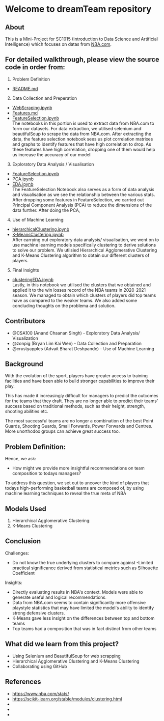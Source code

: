 # Welcome to dreamTeam repository

## About

This is a Mini-Project for SC1015 (Introduction to Data Science and Artificial Intelligence) which focuses on datas from [NBA.com](https://www.nba.com/stats/players/).

## For detailed walkthrough, please view the source code in order from:
1. Problem Definition
- [README.md](https://github.com/CSA100/nba-dsai/blob/master/README.md)


2. Data Collection and Preperation
- [WebScraping.ipynb](https://github.com/CSA100/nba-dsai/blob/master/Web%20Scrapping.ipynb)
- [Features.md](https://github.com/CSA100/nba-dsai/blob/master/Features.md)
- [FeatureSelection.ipynb](https://github.com/CSA100/nba-dsai/blob/master/FeatureSelection.ipynb)  
The notebooks in this portion is used to extract data from NBA.com to form our datasets. For data extraction, we utilised selenium and beautifulSoup to scrape the data from NBA.com. After extracting the data, the feature selection notebook sees us plot correlation matrixes and graphs to identify features that have high correlation to drop. As these features have high correlation, dropping one of them would help us increase the accuracy of our model

3. Exploratory Data Analysis / Visualisation
- [FeatureSelection.ipynb](https://github.com/CSA100/nba-dsai/blob/master/FeatureSelection.ipynb)
- [PCA.ipynb](https://github.com/CSA100/nba-dsai/blob/master/PCA.ipynb)
- [EDA.ipynb](https://github.com/CSA100/nba-dsai/blob/master/EDA.ipynb)  
The FeatureSelection Notebook also serves as a form of data analysis and visualisation as we see the relationship between the various stats. After dropping some features in FeatureSelection, we carried out Principal Component Analysis (PCA) to reduce the dimensions of the data further. After doing the PCA, 


4. Use of Machine Learning
- [hierarchicalClustering.ipynb](https://github.com/CSA100/nba-dsai/blob/master/hierarchicalClustering.ipynb)
- [K-MeansClustering.ipynb](https://github.com/CSA100/nba-dsai/blob/master/K-MeansClustering.ipynb)  
After carrying out exploratory data analysis/ visualisation, we went on to use machine learning models specifically clustering to derive solutions to solve our problem. We utilsied Hierarchical Agglomerative Clustering and K-Means Clustering algorithm to obtain our different clusters of players. 

5. Final Insights
- [clusteringEDA.ipynb](https://github.com/CSA100/nba-dsai/blob/master/clusteringEDA.ipynb)   
Lastly, in this notebook we utilised the clusters that we obtained and applied it to the win losses record of the NBA teams in 2020-2021 season. We managed to obtain which clusters of players did top teams have as compared to the weaker teams. We also added some concluding thoughts on the problema and solution. 


## Contributors
- @CSA100 (Anand Chaanan Singh) - Exploratory Data Analysis/ Visualization
- @zonpig (Bryan Lim Kai Wen) - Data Collection and Preparation
- @crustyapples (Advait Bharat Deshpande) - Use of Machine Learning

## Background
With the evolution of the sport, players have greater access to training facilities and have been able to build stronger capabilities to improve their play.

This has made it increasingly difficult for managers to predict the outcomes for the teams that they draft. They are no longer able to predict their teams’ success based on traditional methods, such as their height, strength, shooting abilities etc. 

The most successful teams are no longer a combination of the best Point Guards, Shooting Guards, Small Forwards, Power Forwards and Centres. More unorthodox groups can achieve great success too.

## Problem Definition:
Hence, we ask:
- How might we provide more insightful recommendations on team composition to todays managers?

To address this question, we set out to uncover the kind of players that todays high-performing basketball teams are composed of, by using machine learning techniques to reveal the true meta of NBA

## Models Used

1. Hierarchical Agglomerative Clustering 
2. K-Means Clustering

## Conclusion
Challenges:
- Do not know the true underlying clusters to compare against
-Limited practical significance derived from statistical metrics such as Silhouette Coefficient

Insights:
- Directly evaluating results in NBA's context. Models were able to generate useful and logical recommendations.
- Data from NBA.com seems to contain significantly more offensive playstyle statistics that may have limited the model's ability to identify strong defensive clusters.
- K-Means gave less insight on the differences between top and bottom teams
- Top teams had a composition that was in fact distinct from other teams


## What did we learn from this project?
- Using Selenium and BeautifulSoup for web scrapping
- Hierarchical Agglomerative Clustering and K-Means Clustering
- Collaborating using GitHub

## References
- https://www.nba.com/stats/
- https://scikit-learn.org/stable/modules/clustering.html
- 
- 
- 
